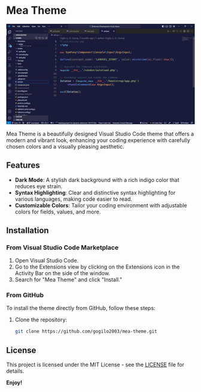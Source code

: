 # Mea Theme

![Preview](preview.png)

Mea Theme is a beautifully designed Visual Studio Code theme that offers a modern and vibrant look, enhancing your coding experience with carefully chosen colors and a visually pleasing aesthetic. 

## Features

- **Dark Mode**: A stylish dark background with a rich indigo color that reduces eye strain.
- **Syntax Highlighting**: Clear and distinctive syntax highlighting for various languages, making code easier to read.
- **Customizable Colors**: Tailor your coding environment with adjustable colors for fields, values, and more.

## Installation

### From Visual Studio Code Marketplace

1. Open Visual Studio Code.
2. Go to the Extensions view by clicking on the Extensions icon in the Activity Bar on the side of the window.
3. Search for "Mea Theme" and click "Install."

### From GitHub

To install the theme directly from GitHub, follow these steps:

1. Clone the repository:
   ```bash
   git clone https://github.com/gogilo2003/mea-theme.git


## License

This project is licensed under the MIT License - see the [LICENSE](LICENSE) file for details.

**Enjoy!**

